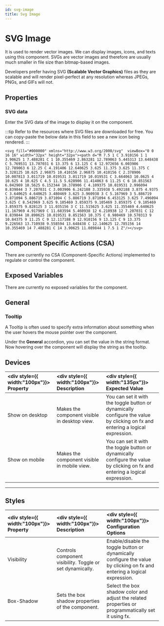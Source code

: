 ```yaml
---
id: svg-image
title: Svg Image
---
```

# SVG Image

It is used to render vector images. We can display images, icons, and texts using this component. SVGs are vector images and therefore are usually much smaller in file size than bitmap-based images.

Developers prefer having SVG **(Scalable Vector Graphics)** files as they are scalable and will render pixel-perfect at any resolution whereas JPEGs, PNGs, and GIFs will not. 

<div style={{paddingTop:'24px'}}>

## Properties

### SVG data

Enter the SVG data of the image to display it on the component. 

:::tip
Refer to the resources where SVG files are downloaded for free. You can copy-paste the below data in this field to see a new icon being rendered.
:::

```
<svg fill="#000000" xmlns="http://www.w3.org/2000/svg"  viewBox="0 0 16 16" width="32px" height="32px"><path d="M 7.5 1 C 3.910156 1 1 3.90625 1 7.488281 C 1 10.355469 2.863281 12.789063 5.445313 13.648438 C 5.769531 13.707031 6 13.375 6 13.125 C 6 12.972656 6.003906 12.789063 6 12.25 C 4.191406 12.640625 3.625 11.375 3.625 11.375 C 3.328125 10.625 2.96875 10.410156 2.96875 10.410156 C 2.378906 10.007813 3.011719 10.019531 3.011719 10.019531 C 3.664063 10.0625 4 10.625 4 10.625 C 4.5 11.5 5.628906 11.414063 6 11.25 C 6 10.851563 6.042969 10.5625 6.152344 10.378906 C 4.109375 10.019531 2.996094 8.839844 3 7.207031 C 3.003906 6.242188 3.335938 5.492188 3.875 4.9375 C 3.640625 4.640625 3.480469 3.625 3.960938 3 C 5.167969 3 5.886719 3.871094 5.886719 3.871094 C 5.886719 3.871094 6.453125 3.625 7.496094 3.625 C 8.542969 3.625 9.105469 3.859375 9.105469 3.859375 C 9.105469 3.859375 9.828125 3 11.035156 3 C 11.515625 3.625 11.355469 4.640625 11.167969 4.917969 C 11.683594 5.460938 12 6.210938 12 7.207031 C 12 8.839844 10.890625 10.019531 8.851563 10.375 C 8.980469 10.570313 9 10.84375 9 11.25 C 9 12.117188 9 12.910156 9 13.125 C 9 13.375 9.226563 13.710938 9.558594 13.648438 C 12.140625 12.785156 14 10.355469 14 7.488281 C 14 3.90625 11.089844 1 7.5 1 Z"/></svg>
```

</div>

<div style={{paddingTop:'24px'}}>

## Component Specific Actions (CSA)

There are currently no CSA (Component-Specific Actions) implemented to regulate or control the component.

</div>

<div style={{paddingTop:'24px'}}>

## Exposed Variables

There are currently no exposed variables for the component.

</div>

<div style={{paddingTop:'24px'}}>

## General

### Tooltip

A Tooltip is often used to specify extra information about something when the user hovers the mouse pointer over the component.

Under the <b>General</b> accordion, you can set the value in the string format. Now hovering over the component will display the string as the tooltip.

</div>

<div style={{paddingTop:'24px'}}>

## Devices

| <div style={{ width:"100px"}}> Property </div> | <div style={{ width:"100px"}}> Description </div> | <div style={{ width:"135px"}}> Expected Value </div> |
|:--------------- |:----------------------------------------- | :------------------------------------------------------------------------------------------------------------- |
| Show on desktop | Makes the component visible in desktop view. | You can set it with the toggle button or dynamically configure the value by clicking on fx and entering a logical expression. |
| Show on mobile  | Makes the component visible in mobile view.  | You can set it with the toggle button or dynamically configure the value by clicking on fx and entering a logical expression. |

</div>

<div style={{paddingTop:'24px'}}>

---

## Styles

| <div style={{ width:"100px"}}> Property </div> | <div style={{ width:"100px"}}> Description </div> | <div style={{ width:"100px"}}> Configuration Options </div> |
|:------------ |:-------------|:--------- |
| Visibility | Controls component visibility. Toggle or set dynamically. | Enable/disable the toggle button or dynamically configure the value by clicking on fx and entering a logical expression. |
| Box-Shadow | Sets the box shadow properties of the component. | Select the box shadow color and adjust the related properties or programmatically set it using fx. |
</div>
